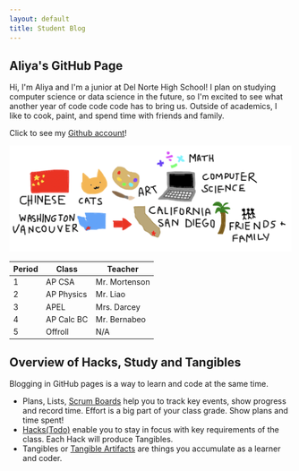 ```yaml
---
layout: default
title: Student Blog
---
```


## Aliya's GitHub Page
Hi, I'm Aliya and I'm a junior at Del Norte High School! I plan on studying computer science or data science in the future, so I'm excited to see what another year of code code code has to bring us. Outside of academics, I like to cook, paint, and spend time with friends and family. 

Click to see my [Github account](https://github.com/aliyatang)!

![This is an image](https://github.com/aliyatang/studentAliya/blob/main/images/aliyadrawing.png?raw=true)

| Period   | Class    | Teacher  |
| -------- | -------- | -------- |
| 1   | AP CSA      | Mr. Mortenson  |
| 2   | AP Physics  | Mr. Liao       |
| 3   | APEL        | Mrs. Darcey    |
| 4   | AP Calc BC  | Mr. Bernabeo   |
| 5   | Offroll     | N/A            |


## Overview of Hacks, Study and Tangibles
Blogging in GitHub pages is a way to learn and code at the same time. 

- Plans, Lists, [Scrum Boards](https://clickup.com/blog/scrum-board/) help you to track key events, show progress and record time.  Effort is a big part of your class grade.  Show plans and time spent!
- [Hacks(Todo)](https://levelup.gitconnected.com/six-ultimate-daily-hacks-for-every-programmer-60f5f10feae) enable you to stay in focus with key requirements of the class.  Each Hack will produce Tangibles.
- Tangibles or [Tangible Artifacts](https://en.wikipedia.org/wiki/Artifact_(software_development)) are things you accumulate as a learner and coder. 
